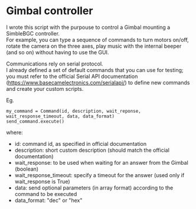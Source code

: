# Gimbal controller

I wrote this script with the purpouse to control a Gimbal mounting a SimbleBGC controller.  
For example, you can type a sequence of commands to turn motors on/off, rotate the camera on the three axes, play music with the internal beeper (and so on) without having to use the GUI.

Communications rely on serial protocol.  
I already defined a set of default commands that you can use for testing; you must refer to the official Serial API documentation (https://www.basecamelectronics.com/serialapi/) to define new commands and create your custom scripts.

Eg.
```
my_command = Command(id, description, wait_reponse, wait_response_timeout, data, data_format)
send_command.execute()
```
where:  
- id: command id, as specified in official documentation  
- description: short custom description (should match the official documentation)  
- wait_response: to be used when waiting for an answer from the Gimbal (boolean)  
- wait_response_timeout: specify a timeout for the answer (used only if wait_response is True)
- data: send optional parameters (in array format) according to the command to be executed
- data_format: "dec" or "hex"

